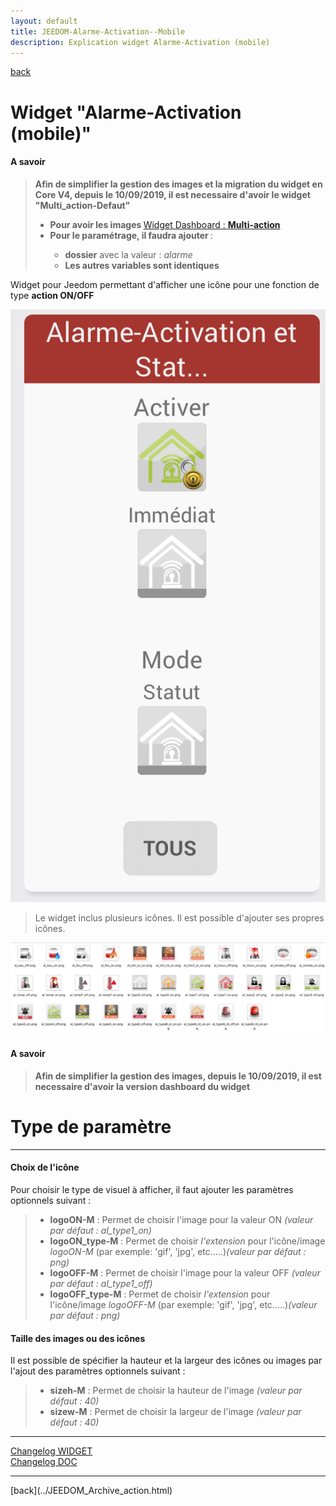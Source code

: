 ```yaml
---
layout: default
title: JEEDOM-Alarme-Activation--Mobile
description: Explication widget Alarme-Activation (mobile)
---
```

[back](../JEEDOM_Archive_action.html)
# Widget "Alarme-Activation (mobile)" 

<h4 id="A Savoir">A savoir</h4>
<blockquote>
<b>Afin de simplifier la gestion des images et la migration du widget en Core V4, depuis le 10/09/2019, il est necessaire d'avoir le widget "Multi_action-Defaut"</b>
    <ul>
            <li><b>Pour avoir les images </b><a href="../../JEEDOM_Multi_action_Defaut">Widget Dashboard : <b>Multi-action</b></a></li>
            <li><b>Pour le paramétrage, il faudra ajouter </b> :</li>
        <ul>
            <li><b>dossier</b> avec la valeur : <i>alarme</i></li>
            <li><b>Les autres variables sont identiques</b></li>
        </ul>
    </ul>
</blockquote>


Widget pour Jeedom permettant d'afficher une icône pour une fonction de type <b>action ON/OFF</b>
<p><img src="../../img/RESULTAT_JEEDOM_Alarme_Activation_Mobile.png" alt="Resultat" /></p>
<blockquote>
Le widget inclus plusieurs icônes. Il est possible d'ajouter ses propres icônes.
</blockquote>
<p><img src="../../img/VISUEL_JEEDOM_Alarme.png" alt="Visuels" /></p>

<h4 id="A Savoir">A savoir</h4>
<blockquote>
<b>Afin de simplifier la gestion des images, depuis le 10/09/2019, il est necessaire d'avoir la version dashboard du widget</b>
</blockquote>

<h1 id="Type de paramètre">Type de paramètre</h1>
<hr />
<h4 id="Logo">Choix de l'icône</h4>
Pour choisir le type de visuel à afficher, il faut ajouter les paramètres optionnels suivant :
<blockquote>
        <ul>
            <li><b>logoON-M</b> : Permet de choisir l'image pour la valeur ON <i>(valeur par défaut : al_type1_on)</i></li>
            <li><b>logoON_type-M</b> : Permet de choisir <i>l'extension</i> pour l'icône/image <i>logoON-M</i> (par exemple: 'gif', 'jpg', etc.....)<i>(valeur par défaut : png)</i></li>
            <li><b>logoOFF-M</b> : Permet de choisir l'image pour la valeur OFF <i>(valeur par défaut : al_type1_off)</i></li>
            <li><b>logoOFF_type-M</b> : Permet de choisir <i>l'extension</i> pour l'icône/image <i>logoOFF-M</i> (par exemple: 'gif', 'jpg', etc.....)<i>(valeur par défaut : png)</i></li>
        </ul>
</blockquote>

<h4 id="Taille">Taille des images ou des icônes</h4>
Il est possible de spécifier la hauteur et la largeur des icônes ou images par l'ajout des paramètres optionnels suivant :
<blockquote>
        <ul>
            <li><b>sizeh-M</b> : Permet de choisir la hauteur de l'image <i>(valeur par défaut : 40)</i></li>
            <li><b>sizew-M</b> : Permet de choisir la largeur de l'image <i>(valeur par défaut : 40)</i></li>
        </ul>
</blockquote>
 
<hr />
<dl>
    <a href="https://github.com/JEALG/JEEDOM-Alarme-Activation--Mobile/commits/master">Changelog WIDGET</a><br/>
    <a href="https://github.com/JEALG/JEEDOM-Widget_JAG-doc/commits/master">Changelog DOC</a>
</dl>
<hr />
[back](../JEEDOM_Archive_action.html)
